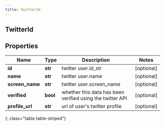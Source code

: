 ```yaml
---
title: TwitterId
---
```

## TwitterId

## Properties

|Name | Type | Description | Notes|
|------------ | ------------- | ------------- | -------------|
| **id** | **str** | twitter user.id_str | [optional] |
| **name** | **str** | twitter user.name | [optional] |
| **screen_name** | **str** | twitter user.screen_name | [optional] |
| **verified** | **bool** | whether this data has been verified using the twitter API | [optional] |
| **profile_url** | **str** | url of user&#39;s twitter profile | [optional] |
{: class="table table-striped"}


